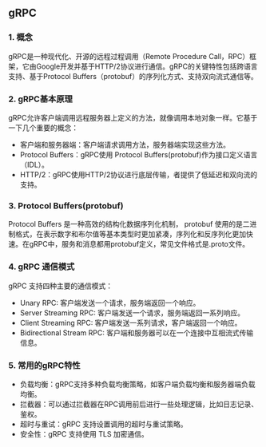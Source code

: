 ## gRPC

### 1. 概念
gRPC是一种现代化、开源的远程过程调用（Remote Procedure Call，RPC）框架，它由Google开发并基于HTTP/2协议进行通信。gRPC的关键特性包括跨语言支持、基于Protocol Buffers（protobuf）的序列化方式、支持双向流式通信等。

### 2. gRPC基本原理
gRPC允许客户端调用远程服务器上定义的方法，就像调用本地对象一样。它基于一下几个重要的概念：
- 客户端和服务器端：客户端请求调用方法，服务器端实现这些方法。
- Protocol Buffers：gRPC使用 Protocol Buffers(protobuf)作为接口定义语言（IDL）。
- HTTP/2：gRPC使用HTTP/2协议进行底层传输，者提供了低延迟和双向流的支持。


### 3. Protocol Buffers(protobuf)
Protocol Buffers 是一种高效的结构化数据序列化机制， protobuf 使用的是二进制格式，在表示数字和布尔值等基本类型时更加紧凑，序列化和反序列化更加快速。在gRPC中，服务和消息都用protobuf定义，常见文件格式是.proto文件。

### 4. gRPC 通信模式
gRPC 支持四种主要的通信模式：
- Unary RPC: 客户端发送一个请求，服务端返回一个响应。
- Server Streaming RPC: 客户端发送一个请求，服务端返回一系列响应。
- Client Streaming RPC: 客户端发送一系列请求，客户端返回一个响应。
- Bidirectional Stream RPC: 客户端和服务器可以在一个连接中互相流式传输信息。

### 5. 常用的gRPC特性
- 负载均衡：gRPC支持多种负载均衡策略，如客户端负载均衡和服务器端负载均衡。
- 拦截器：可以通过拦截器在RPC调用前后进行一些处理逻辑，比如日志记录、鉴权。
- 超时与重试：gRPC 支持设置调用的超时与重试策略。
- 安全性：gRPC 支持使用 TLS 加密通信。
